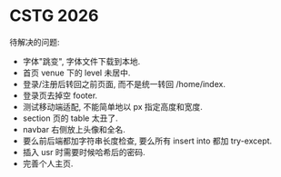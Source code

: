 # CSTG 2026

待解决的问题:

- 字体"跳变", 字体文件下载到本地.
- 首页 venue 下的 level 未居中.
- 登录/注册后转回之前页面, 而不是统一转回 /home/index.
- 登录页去掉空 footer.
- 测试移动端适配, 不能简单地以 px 指定高度和宽度.
- section 页的 table 太丑了.
- navbar 右侧放上头像和全名.
- 要么前后端都加字符串长度检查, 要么所有 insert into 都加 try-except.
- 插入 usr 时需要时候哈希后的密码.
- 完善个人主页.